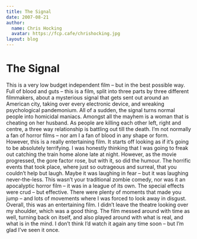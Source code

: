 ```yaml
---
title: The Signal
date: 2007-08-21
author:
  name: Chris Hocking
  avatar: https://fcp.cafe/chrishocking.jpg
layout: blog
---
```

# The Signal

This is a very low budget independent film – but in the best possible way. Full of blood and guts – this is a film, split into three parts by three different filmmakers, about a mysterious signal that gets sent out around an American city, taking over every electronic device, and wreaking psychological pandemonium. All of a sudden, the signal turns normal people into homicidal maniacs. Amongst all the mayhem is a woman that is cheating on her husband. As people are killing each other left, right and centre, a three way relationship is battling out till the death. I’m not normally a fan of horror films – nor am I a fan of blood in any shape or form. However, this is a really entertaining film. It starts off looking as if it’s going to be absolutely terrifying. I was honestly thinking that I was going to freak out catching the train home alone late at night. However, as the movie progressed, the gore factor rose, but with it, so did the humour. The horrific events that took place, where just so outrageous and surreal, that you couldn’t help but laugh. Maybe it was laughing in fear – but it was laughing never-the-less. This wasn’t your traditional zombie comedy, nor was it an apocalyptic horror film – it was in a league of its own. The special effects were crud – but effective. There were plenty of moments that made you jump – and lots of movements where I was forced to look away in disgust. Overall, this was an entertaining film. I didn’t leave the theatre looking over my shoulder, which was a good thing. The film messed around with time as well, turning back on itself, and also played around with what is real, and what is in the mind. I don’t think I’d watch it again any time soon – but I’m glad I’ve seen it once.